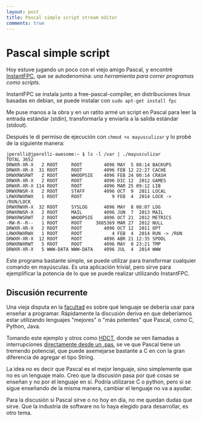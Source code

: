 ```yaml
---
layout: post
title: Pascal simple script stream editor
comments: true
---
```


# Pascal simple script

Hoy estuve jugando un poco con el viejo amigo Pascal, y encontré [InstantFPC](http://wiki.freepascal.org/InstantFPC/), que se autodenomina: _una herramienta para correr programas como scripts_.

InstantFPC se instala junto a free-pascal-compiler, en distribuciones linux basadas en debian, se puede instalar con `sudo apt-get install fpc`

Me puse manos a la obra y en un ratito armé un script en Pascal para leer la entrada estándar (stdin), transformarla y enviarla a la salida estándar (stdout).

<script src="https://gist.github.com/jperelli/297ae7a994c97ab736cf.js"></script>

Después le di permiso de ejecución con `chmod +x mayusculizar` y lo probé de la siguiente manera:

    jperelli@jperelli-awesome:~ $ ls -l /var | ./mayusculizar
    TOTAL 3652
    DRWXR-XR-X   2 ROOT     ROOT        4096 MAY  5 08:14 BACKUPS
    DRWXR-XR-X  31 ROOT     ROOT        4096 FEB 12 22:27 CACHE
    DRWXRWSRWT   2 ROOT     WHOOPSIE    4096 FEB 24 00:14 CRASH
    DRWXR-XR-X   2 ROOT     ROOT        4096 DIC 12  2012 GAMES
    DRWXR-XR-X 114 ROOT     ROOT        4096 MAR 25 09:12 LIB
    DRWXRWSR-X   2 ROOT     STAFF       4096 OCT  9  2011 LOCAL
    LRWXRWXRWX   1 ROOT     ROOT           9 FEB  4  2014 LOCK -> /RUN/LOCK
    DRWXRWXR-X  32 ROOT     SYSLOG      4096 MAY  8 08:07 LOG
    DRWXRWSR-X   2 ROOT     MAIL        4096 JUN  7  2013 MAIL
    DRWXRWSRWT   2 ROOT     WHOOPSIE    4096 OCT 21  2012 METRICS
    -RW-R--R--   1 ROOT     ROOT     3685369 MAR 27  2012 NULL
    DRWXR-XR-X   2 ROOT     ROOT        4096 OCT 12  2011 OPT
    LRWXRWXRWX   1 ROOT     ROOT           4 FEB  4  2014 RUN -> /RUN
    DRWXR-XR-X  12 ROOT     ROOT        4096 ABR 21 12:35 SPOOL
    DRWXRWXRWT   5 ROOT     ROOT        4096 MAY  8 23:21 TMP
    DRWXR-XR-X   5 WWW-DATA WWW-DATA    4096 JUL  4  2014 WWW

Este programa bastante simple, se puede utilizar para transformar cualquier comando en mayúsculas. Es una aplicación trivial, pero sirve para ejemplificar la potencia de lo que se puede realizar utilizando InstantFPC.

## Discusión recurrente

Una vieja disputa en la [facultad](http://www.frlp.utn.edu.ar/) es sobre qué lenguaje se debería usar para enseñar a programar. Rápidamente la discusión deriva en que deberíamos estar utilizando lenguajes "mejores" o "más potentes" que Pascal, como C, Python, Java.

Tomando este ejemplo y otros como [HDCT](https://github.com/mxlian/hdct), donde se ven llamadas a interrupciones [directamente desde un .pas](https://github.com/mxlian/hdct/blob/master/CTFINAL.PAS#L340), se ve que Pascal tiene un tremendo potencial, que puede asemejarse bastante a C en con la gran diferencia de agregar el tipo String.

La idea no es decir que Pascal es el mejor lenguaje, sino simplemente que no es un lenguaje malo. Creo que la discusión pasa por qué cosas se enseñan y no por el lenguaje en sí. Podría utilizarse C o python, pero si se sigue enseñando de la misma manera, cambiar el lenguaje no va a ayudar.

Para la discusión si Pascal sirve o no hoy en día, no me quedan dudas que sirve. Que la industria de software no lo haya elegido para desarrollar, es otro tema.